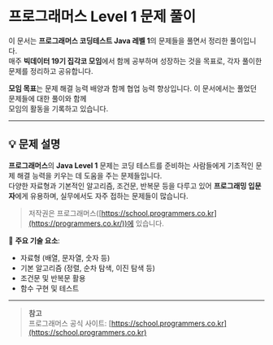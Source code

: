 # 프로그래머스 Level 1 문제 풀이

이 문서는 **프로그래머스 코딩테스트 Java 레벨 1**의 문제들을 풀면서 정리한 풀이입니다.  
매주 **빅데이터 19기 집각코 모임**에서 함께 공부하며 성장하는 것을 목표로, 각자 풀이한 문제를 정리하고 공유합니다.  

**모임 목표**는 문제 해결 능력 배양과 함께 협업 능력 향상입니다. 이 문서에서는 풀었던 문제들에 대한 풀이와 함께  
모임의 활동을 기록하고 있습니다.

---

## 💡 문제 설명

**프로그래머스**의 **Java Level 1** 문제는 코딩 테스트를 준비하는 사람들에게 기초적인 문제 해결 능력을 키우는 데 도움을 주는 문제들입니다.  
다양한 자료형과 기본적인 알고리즘, 조건문, 반복문 등을 다루고 있어 **프로그래밍 입문자**에게 유용하며, 실무에서도 자주 접하는 문제들이 많습니다.

> 저작권은 프로그래머스([https://school.programmers.co.kr](https://programmers.co.kr/))에 있습니다.

🚀 **주요 기술 요소**:
- 자료형 (배열, 문자열, 숫자 등)
- 기본 알고리즘 (정렬, 순차 탐색, 이진 탐색 등)
- 조건문 및 반복문 활용
- 함수 구현 및 테스트

---
  > **참고**  
  >  프로그래머스 공식 사이트: [https://school.programmers.co.kr](https://school.programmers.co.kr)

